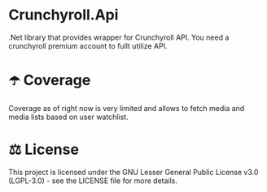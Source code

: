 # Crunchyroll.Api
.Net library that provides wrapper for Crunchyroll API. You need a crunchyroll premium account to fullt utilize API.

# ☂️ Coverage

Coverage as of right now is very limited and allows to fetch media and media lists based on user watchlist.

# ⚖ License

This project is licensed under the GNU Lesser General Public License v3.0 (LGPL-3.0) - see the LICENSE file for more details.
